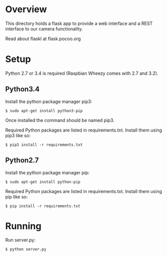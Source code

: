 Overview
========
This directory holds a flask app to provide a web interface and a REST interface to our camera functionality.

Read about flaskl at flask.pocoo.org

Setup
=====
Python 2.7 or 3.4 is required (Raspbian Wheezy comes with 2.7 and 3.2).

Python3.4
---------
Install the python package manager pip3:

	$ sudo apt-get install python3-pip

Once installed the command should be named pip3.

Required Python packages are listed in requirements.txt. Install them using pip3 like so:

	$ pip3 install -r requirements.txt

Python2.7
---------
Install the python package manager pip:

	$ sudo apt-get install python-pip

Required Python packages are listed in requirements.txt. Install them using pip like so:

	$ pip install -r requirements.txt

Running
=======
Run server.py:

	$ python server.py


